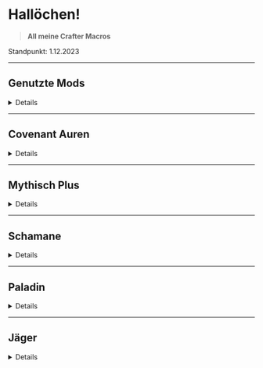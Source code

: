 # **Hallöchen!**

>**All meine Crafter Macros**

Standpunkt: 1.12.2023

---

## **Genutzte Mods**
<details hide>

1. XVM
>Als erstes findet man die übliche Aura, welche einen Kreis um den Cursor formt. Dazu gibt es einen GCD Kreis, welcher anzeigt, wann dieser abgelaufen ist.

[XVM](https://modxvm.com/en/)

</details>

---

## **Covenant Auren**
<details hide>

1. Fleischformung
>In der Mitte des Icons wird angezeigt wie lange der Buff selbst noch hält und über dem Icon deutlich zu sehen wie hoch der verhinderte Schaden ist.

[Fleischformung](https://raw.githubusercontent.com/rhialen/weakauras/main/Covenant/Fleischformung.txt)

</details>

---

## **Mythisch Plus**
<details hide>

1. Spiteful/Boshaft
>Eine kleine Anzeige samt einem Signalton, wenn Ihr in einem Dungeon von einem Schemen verfolgt werdet.

[Spiteful/Boshaft](https://raw.githubusercontent.com/rhialen/weakauras/main/MythicPlus/Spiteful.txt)

</details>

---

## **Schamane**
<details hide>

1. Sprit Link
>In der Mitte wird angezeigt, wie lange Spirit Link noch läuft und an der linken Seite wieviele Spieler sich im Kreis befinden.

[Sprit Link](https://raw.githubusercontent.com/rhialen/weakauras/main/Schamane/Spirit%20Link.txt)

</details>

---

## **Paladin**
<details hide>

1. Holy Power Bar
>Eine Leiste in der alle 5 Holy Power angezeigt werden, jeder Holy Power stellt sich in Weiß dar und ab 3 Holy Power, wechselt sich die Farbe auf Lila und es ertönt ein Signalton.

[Holy Power Bar](https://raw.githubusercontent.com/rhialen/weakauras/main/Paladin/Holy%20Power%20Bar.txt)

</details>

---

## **Jäger**
<details hide>

1. Buff Anzeige + Covenant Fähigkeit (Nightfae)
>Eine einfache dynamische Gruppe für die Buffs des Jägers, aber nur die wichtigen.

[Buff Group](https://raw.githubusercontent.com/rhialen/weakauras/main/J%C3%A4ger/Buffs%20%2B%20Covenant.txt)

</details>
